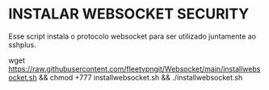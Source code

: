 # INSTALAR WEBSOCKET SECURITY

Esse script instala o protocolo websocket para ser utilizado juntamente ao sshplus.

wget https://raw.githubusercontent.com/fleetvpngit/Websocket/main/installwebsocket.sh && chmod +777 installwebsocket.sh && ./installwebsocket.sh
